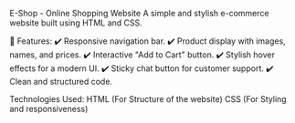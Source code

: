 E-Shop - Online Shopping Website
A simple and stylish e-commerce website built using HTML and CSS.

🌟 Features:
✔️ Responsive navigation bar.
✔️ Product display with images, names, and prices.
✔️ Interactive "Add to Cart" button.
✔️ Stylish hover effects for a modern UI.
✔️ Sticky chat button for customer support.
✔️ Clean and structured code.

Technologies Used:
HTML (For Structure of the website)
CSS (For Styling and responsiveness)
